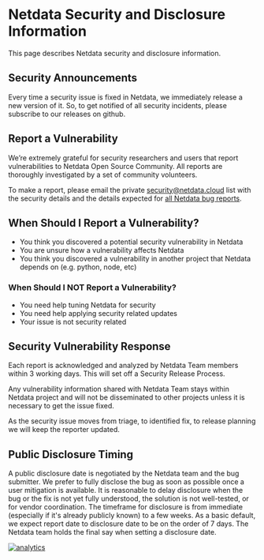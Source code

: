 # Netdata Security and Disclosure Information

This page describes Netdata security and disclosure information.

## Security Announcements

Every time a security issue is fixed in Netdata, we immediately release a new version of it. So, to get notified of all security incidents, please subscribe to our releases on github.

## Report a Vulnerability

We’re extremely grateful for security researchers and users that report vulnerabilities to Netdata Open Source Community. All reports are thoroughly investigated by a set of community volunteers.

To make a report, please email the private [security@netdata.cloud](mailto:security@netdata.cloud) list with the security details and the details expected for [all Netdata bug reports](../.github/ISSUE_TEMPLATE/bug_report.md).

## When Should I Report a Vulnerability?

- You think you discovered a potential security vulnerability in Netdata
- You are unsure how a vulnerability affects Netdata
- You think you discovered a vulnerability in another project that Netdata depends on (e.g. python, node, etc)

### When Should I NOT Report a Vulnerability?

- You need help tuning Netdata for security
- You need help applying security related updates
- Your issue is not security related

## Security Vulnerability Response

Each report is acknowledged and analyzed by Netdata Team members within 3 working days. This will set off a Security Release Process.

Any vulnerability information shared with Netdata Team stays within Netdata project and will not be disseminated to other projects unless it is necessary to get the issue fixed.

As the security issue moves from triage, to identified fix, to release planning we will keep the reporter updated.

## Public Disclosure Timing

A public disclosure date is negotiated by the Netdata team and the bug submitter. We prefer to fully disclose the bug as soon as possible once a user mitigation is available. It is reasonable to delay disclosure when the bug or the fix is not yet fully understood, the solution is not well-tested, or for vendor coordination. The timeframe for disclosure is from immediate (especially if it's already publicly known) to a few weeks. As a basic default, we expect report date to disclosure date to be on the order of 7 days. The Netdata team holds the final say when setting a disclosure date.

[![analytics](https://www.google-analytics.com/collect?v=1&aip=1&t=pageview&_s=1&ds=github&dr=https%3A%2F%2Fgithub.com%2Fnetdata%2Fnetdata&dl=https%3A%2F%2Fmy-netdata.io%2Fgithub%2Fdocs%2FNetdata-Security-and-Disclosure-Information&_u=MAC~&cid=5792dfd7-8dc4-476b-af31-da2fdb9f93d2&tid=UA-64295674-3)]()
